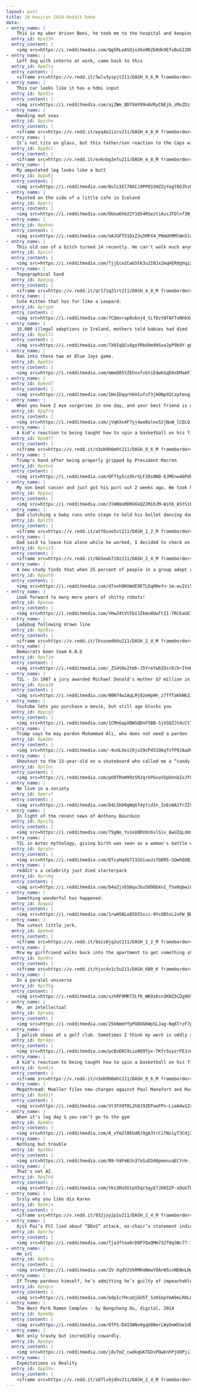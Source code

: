 ```yaml
---
layout: post
title: 10 Haziran 2018 Reddit Debe
data:
- entry_name: |
    This is my uber driver Beni, he took me to the hospital and keeping me company since most of my family lives out of the state.
  entry_id: 8po23h
  entry_content: |
    <img src=https://i.redditmedia.com/Qg5RLoASOjo26o0KZb9dk9EfxBuGI2DUcwkZqicjZSQ.jpg?s=5d5b814ccd37a4040049f3895382b817 frameborder=0>
- entry_name: |
    Left dog with interns at work, came back to this
  entry_id: 8pm7ta
  entry_content: |
    <iframe src=https://v.redd.it/3wlv3yipjt211/DASH_9_6_M frameborder=0></iframe>
- entry_name: |
    This car looks like it has a hdmi input
  entry_id: 8pm3ix
  entry_content: |
    <img src=https://i.redditmedia.com/ajZWm_BD7XmV99nAVRyCNEjb_zMxZDzipBc3weWpk0w.jpg?s=8c66ed6724c6cb37482bf3af069ca24d frameborder=0>
- entry_name: |
    Handing out snax
  entry_id: 8pozhe
  entry_content: |
    <iframe src=https://v.redd.it/wyq4o2izcv211/DASH_4_8_M frameborder=0></iframe>
- entry_name: |
    It's not tits on glass, but this father/son reaction to the Caps winning the Stanley Cup is incredible.
  entry_id: 8pp8ol
  entry_content: |
    <iframe src=https://v.redd.it/evknbg3efu211/DASH_4_8_M frameborder=0></iframe>
- entry_name: |
    My amputated leg looks like a butt
  entry_id: 8ppw6j
  entry_content: |
    <img src=https://i.redditmedia.com/BulLIEl7NXCi9PPO1SHZZyYegT6OJhzOcrcz_tBlmsc.jpg?s=bbcf6065ed6cf717f07b78ece07074fa frameborder=0>
- entry_name: |
    Painted on the side of a little cafe in Iceland
  entry_id: 8pmrtj
  entry_content: |
    <img src=https://i.redditmedia.com/DUxw6hb22Y1Q54RSeztiAusJFDlnf3N_dpYpkvd98U8.jpg?s=241f8210a07ec3f2044fba9d710b45c3 frameborder=0>
- entry_name: |
  entry_id: 8pohoo
  entry_content: |
    <img src=https://i.redditmedia.com/UAJGFT51DxZ3u5MFX4_P0mUhMMlWnSlqedhp-KYyFgE.jpg?s=defb82b97be19bd3fca728dd2a455d37 frameborder=0>
- entry_name: |
    This old son of a bitch turned 14 recently. He can't walk much anymore, but he's still majestic as fuck.
  entry_id: 8polvl
  entry_content: |
    <img src=https://i.redditmedia.com/TjjEceZCwG5tK3uZINJx2mqHERdghqzZvvgauyaP0dU.jpg?s=d914571992f0861ce9cf6286aa84e180 frameborder=0>
- entry_name: |
    Topographical Sand
  entry_id: 8pmjug
  entry_content: |
    <iframe src=https://v.redd.it/qr171q21rt211/DASH_4_8_M frameborder=0></iframe>
- entry_name: |
    Cute Kitten that has fur like a Leopard.
  entry_id: 8prypm
  entry_content: |
    <img src=https://i.redditmedia.com/7CQmxrap0uknj4_tLfDztNTAFTuNhkXms78q8Jxjh6U.jpg?s=46b7ff569f9da8cc56fc92bd1c069a80 frameborder=0>
- entry_name: |
    15,000 illegal adoptions in Ireland, mothers told babies had died
  entry_id: 8ppl72
  entry_content: |
    <img src=https://i.redditmedia.com/7X0IqQCv8goYRbU9m99Sxe2pP9b9Y-g8UyLNAUJd8Zo.jpg?s=edf373291205bb6cb433e3249e291c83 frameborder=0>
- entry_name: |
    Ran into these two at Blue Jays game.
  entry_id: 8pp51x
  entry_content: |
    <img src=https://i.redditmedia.com/mmeD85YZEhoxfvbtiEdwkGqEHsDMaAF1LxsH-_2LuGk.jpg?s=1aad8c27982a9d3fe595f3da97d548b6 frameborder=0>
- entry_name: |
  entry_id: 8pmzd7
  entry_content: |
    <img src=https://i.redditmedia.com/IHnIDqqrhkHIufuf3jHONp92Czpteng1h80kU1ZTkqQ.png?s=a9394bba5afd52f32a1239a3bd44b9be frameborder=0>
- entry_name: |
    When you have 2 eye surgeries in one day, and your best friend is a bird, you have to take a pirate photo, right?!
  entry_id: 8pq7rq
  entry_content: |
    <img src=https://i.redditmedia.com/jVqKXx4F7yj4woBalev52jNuW_lCDLQ-c7AOyk-wPcU.jpg?s=8c92f24f60a49d03de4d912ff3194422 frameborder=0>
- entry_name: |
    A kid’s reaction to being taught how to spin a basketball on his finger by a Globetrotter.
  entry_id: 8pm4ff
  entry_content: |
    <iframe src=https://v.redd.it/n3ob9b6mht211/DASH_9_6_M frameborder=0></iframe>
- entry_name: |
    Trump's hand after being properly gripped by President Macron
  entry_id: 8psbuk
  entry_content: |
    <img src=https://i.redditmedia.com/DF71y5czXhrSLF2Ds0N0-6JMEnw46Pd8NdaTwVjRRQ4.jpg?s=75ba52dfbc99617bd073399c25e35534 frameborder=0>
- entry_name: |
    My son beat cancer and just got his port out 2 weeks ago. We took him to the Denver Botanical Gardens to celebrate
  entry_id: 8ppswj
  entry_content: |
    <img src=https://i.redditmedia.com/JlW08oRDRG6kQZJMihJM-Wihb_AStS16HK063nq0sKk.jpg?s=90d3f19377aa7f0d8009961cfd9db802 frameborder=0>
- entry_name: |
    Dad clutching a baby runs onto stage to hold his ballet dancing daughter's hand after she suffers stage fright... and becomes the star of the show
  entry_id: 8plzt5
  entry_content: |
    <iframe src=https://v.redd.it/atf6soo5ct211/DASH_1_2_M frameborder=0></iframe>
- entry_name: |
    Dad said to leave him alone while he worked, I decided to check on him
  entry_id: 8psiz3
  entry_content: |
    <iframe src=https://v.redd.it/6b5ewb710z211/DASH_2_4_M frameborder=0></iframe>
- entry_name: |
    A new study finds that when 25 percent of people in a group adopt a new social norm, it creates a tipping point where the entire group follows suit. This shows the direct causal effect of the size of a committed minority on its capacity to create social change
  entry_id: 8ppot0
  entry_content: |
    <img src=https://i.redditmedia.com/d7xoh9KUWdE9ETLEqH9efn-1m-wuIVi5BwO20CggH2g.jpg?s=28e68af67c1f5430728fbf95aeb5c52e frameborder=0>
- entry_name: |
    Look forward to many more years of shitty robots!
  entry_id: 8pozwe
  entry_content: |
    <img src=https://i.redditmedia.com/VHwZ4tVtFbIJZkmv8UwTtZI-TRCEaGE1JjH73QAQabQ.png?s=d10f458f6a188846248b6f8622257009 frameborder=0>
- entry_name: |
    Ladybug following drawn line
  entry_id: 8pn8iu
  entry_content: |
    <iframe src=https://v.redd.it/lhsoumd66u211/DASH_2_4_M frameborder=0></iframe>
- entry_name: |
    Democrats been team K.N.D
  entry_id: 8po7im
  entry_content: |
    <img src=https://i.redditmedia.com/_ZS4tHv2tmb-J5YreYwbIDsrEchrIYnKBL6n-SUt0gQ.jpg?s=f2b719a95152f41291d411880cabfc06 frameborder=0>
- entry_name: |
    TIL - In 1987 a jury awarded Michael Donald's mother $7 million in damages against the United Klans of America after 4 members lynched her son in '81 & this settlement bankrupted the organization.
  entry_id: 8poa30
  entry_content: |
    <img src=https://i.redditmedia.com/00N74w1AqLMj02eHpHh_z7ffTaKkN62JLBJP5AZqfZ4.jpg?s=b8b990a2884ff7d89c3f3ac6598ed446 frameborder=0>
- entry_name: |
    Youtube lets you purchase a movie, but still age blocks you
  entry_id: 8ppcg3
  entry_content: |
    <img src=https://i.redditmedia.com/1CMn6apXBWSQDnF5BB-SjXSQZJt4cCt7HR1FEXpZCME.jpg?s=c36a5b37588856100cdb0c9d75b55a20 frameborder=0>
- entry_name: |
    Trump says he may pardon Muhammad Ali, who does not need a pardon
  entry_id: 8pm20x
  entry_content: |
    <img src=https://i.redditmedia.com/-4vULXeiCRjv29cP451O6qToTP9JAadVH0isVZ6ylSw.jpg?s=8dc80c2ede021448b3c9a221b4c77d20 frameborder=0>
- entry_name: |
    Shoutout to the 13-year-old on a skateboard who called me a “candy corn bitch”
  entry_id: 8pt2oc
  entry_content: |
    <img src=https://i.redditmedia.com/pO8TReW99zSRJqrkPGvoV5pbhnbIxJfC1Bs0fwTE-xk.jpg?s=3193173596b5d37943166d396b125daf frameborder=0>
- entry_name: |
    We live in a society
  entry_id: 8pmrvf
  entry_content: |
    <img src=https://i.redditmedia.com/D4L5kD0gWqGfdytid1n_IoEsWAJfrZIV3LC461evIpc.jpg?s=bc9d68d00322a503cd8a10ecffd4dd74 frameborder=0>
- entry_name: |
    In light of the recent news of Anthony Bourdain
  entry_id: 8poj7g
  entry_content: |
    <img src=https://i.redditmedia.com/75gNo_Yx1oUQRV8z6slSiv_8wUZqLddxzzJ7c1SB2-U.jpg?s=7aee4fa5895264307c12f36af19cf290 frameborder=0>
- entry_name: |
    TIL in Aztec mythology, giving birth was seen as a woman's battle with the gods to win her child's life. Mothers who succeeded were celebrated, while women who died in childbirth were thought to become vampiric monsters called Cihuateteo, which stole other women's children.
  entry_id: 8prp5n
  entry_content: |
    <img src=https://i.redditmedia.com/DTcyHqXG7I32UiuwJzfbDR5-SQwhQXBJIUpB-5YOda8.jpg?s=0cfa15a985107d6c35ae9f03853818b0 frameborder=0>
- entry_name: |
    reddit's a celebrity just died starterpack
  entry_id: 8prv6q
  entry_content: |
    <img src=https://i.redditmedia.com/D4aZjsb5BqxJbu509DbXvI_fSe0qbwiU_IbEWGG_eu8.png?s=8de61a1678fba1c472368bb54e6bdf45 frameborder=0>
- entry_name: |
    Something wonderful has happened.
  entry_id: 8pqpw2
  entry_content: |
    <img src=https://i.redditmedia.com/1rwH5NLoB5D55sci-9YcOB5sL2sFW_BL9QDHqR7Kip4.jpg?s=cb624043fce4fd0a7ced93b382054734 frameborder=0>
- entry_name: |
    The cutest little jerk.
  entry_id: 8pmow8
  entry_content: |
    <iframe src=https://v.redd.it/9ais0jq2ut211/DASH_1_2_M frameborder=0></iframe>
- entry_name: |
    Mrw my girlfriend walks back into the apartment to get something she forgot and asks why i have moved from the couch to sit in front of the computer staring at a blank desktop
  entry_id: 8pn9sx
  entry_content: |
    <iframe src=https://v.redd.it/hjzc4v1c5u211/DASH_600_K frameborder=0></iframe>
- entry_name: |
    In a paralel universe
  entry_id: 8pr35g
  entry_content: |
    <img src=https://i.redditmedia.com/szhRF9MKT3Lf6_WKOz6cn3KNZ5CDg9G9ZxeLdG9omqE.jpg?s=bbc452563b5c1e56aa89860fa129f92a frameborder=0>
- entry_name: |
    Me, an intellectual
  entry_id: 8prwaq
  entry_content: |
    <img src=https://i.redditmedia.com/25kNmmYfpPQ8OGKWpSLJag-Nq6TrzF7pNGBX79v96C8.png?s=acdcfa9e16f4bddf927d81f2702a1528 frameborder=0>
- entry_name: |
    I polish shoes at a golf club. Sometimes I think my work is oddly satisfying
  entry_id: 8pr4gv
  entry_content: |
    <img src=https://i.redditmedia.com/pcBxEKC9iiw9Q9Tyx-TKfr5syzrFEJcW1al7vNOwOR4.jpg?s=80d5631e25bdbd2465b928b7ea322d6c frameborder=0>
- entry_name: |
    A kid’s reaction to being taught how to spin a basketball on his finger by a Globetrotter.
  entry_id: 8pm4je
  entry_content: |
    <iframe src=https://v.redd.it/n3ob9b6mht211/DASH_9_6_M frameborder=0></iframe>
- entry_name: |
    Megathread: Mueller files new charges against Paul Manafort and Russian associate Konstantin Kilimnik
  entry_id: 8pm5jt
  entry_content: |
    <img src=https://i.redditmedia.com/Vt3FX9T0L2hDJ9ZEPaoFPn-LieA4w1Zr7tPomhGHwc8.jpg?s=2eaabe63d9cf046b5340df6b04c39dba frameborder=0>
- entry_name: |
    When it’s leg day & you can’t go to the gym
  entry_id: 8pm4hz
  entry_content: |
    <img src=https://i.redditmedia.com/8_xYm2l0EU4RJ9gA3trCiTNs1yT3Cdj2To6uhq85g_Y.jpg?s=69a51991d7c3b31f8cb868d304986fd8 frameborder=0>
- entry_name: |
    Nothing but trouble
  entry_id: 8psbbx
  entry_content: |
    <img src=https://i.redditmedia.com/N9-h9FmBJn37oSuED40pmenvaECYrH-_r6otkO6V2DQ.jpg?s=162722120885d454630c2accfee19f68 frameborder=0>
- entry_name: |
    That's not AI.
  entry_id: 8pq7n4
  entry_content: |
    <img src=https://i.redditmedia.com/YksSMu5GtpX5qcSqyE7JX65IP-xDoGTLJu_NXEzgr-E.png?s=332d8d44aec1f71ba88b9b83e8826fe9 frameborder=0>
- entry_name: |
    Srsly why you like dis Karen
  entry_id: 8pokjx
  entry_content: |
    <iframe src=https://v.redd.it/932joy2p1v211/DASH_2_4_M frameborder=0></iframe>
- entry_name: |
    Ajit Pai’s FCC lied about “DDoS” attack, ex-chair’s statement indicates - Wheeler: There was no coverup of 2014 DDoS attack, because there was no DDoS.
  entry_id: 8pnr3w
  entry_content: |
    <img src=https://i.redditmedia.com/Tja3ftea0rDOP7QxQMm73Zf0q3Nc77-1L4g7hXo_0po.jpg?s=5387826ed887274867c11cafae256454 frameborder=0>
- entry_name: |
    me_irl
  entry_id: 8pm9ra
  entry_content: |
    <img src=https://i.redditmedia.com/ZV-XqdV2VkRMHaNmwY8ArWScxNENnLHwwF3k_Ld0xJo.jpg?s=1ac97ab97012185e210b8b0d653ded92 frameborder=0>
- entry_name: |
    If Trump pardons himself, he’s admitting he’s guilty of impeachable crimes
  entry_id: 8pnqcx
  entry_content: |
    <img src=https://i.redditmedia.com/bdpIcfHcoUjGU5T_SzH1bpYmA9eLR0LCHDRPTHj7-Tg.jpg?s=302c6e8b91e2cf97d0ccbc07048d8a55 frameborder=0>
- entry_name: |
    The Best Pork Ramen Complex - by Bangzheng Du, digital, 2014
  entry_id: 8pmo9p
  entry_content: |
    <img src=https://i.redditmedia.com/OfFS-D4ISWNv0gqU80erLWyOoWSGe1dbZWUzAWtjDHU.jpg?s=3b87d1866009c34aed81a78225affaaf frameborder=0>
- entry_name: |
    Not only trashy but incredibly cowardly.
  entry_id: 8pobye
  entry_content: |
    <img src=https://i.redditmedia.com/j8vTmZ_cwdkqGKTGDsPQwEnhPjUDPjiIwWyAM9qujHs.jpg?s=d6d0819e615e3b21784d69142256c73a frameborder=0>
- entry_name: |
    Expectations vs Reality
  entry_id: 8pp59v
  entry_content: |
    <iframe src=https://v.redd.it/s87lx9jdhv211/DASH_2_4_M frameborder=0></iframe>
---
```

